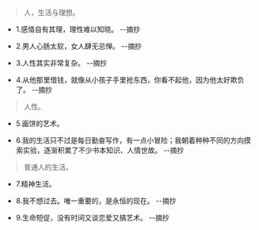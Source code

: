 >人，生活与理想。

- 1.感情自有其理，理性难以知晓。 --摘抄

- 2.男人心肠太软，女人肆无忌惮。 --摘抄

- 3.人性其实非常复杂。 --摘抄

- 4.从他那里借钱，就像从小孩子手里抢东西，你看不起他，因为他太好欺负了。 --摘抄

>人性。

- 5.画饼的艺术。

- 6.我的生活只不过是每日勤奋写作，有一点小冒险；我朝着种种不同的方向摸索实验，逐渐积累了不少书本知识、人情世故。 --摘抄

>普通人的生活。

- 7.精神生活。

- 8.我不想过去。唯一重要的，是永恒的现在。 --摘抄

- 9.生命短促，没有时间又谈恋爱又搞艺术。 --摘抄
